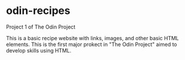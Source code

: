 # odin-recipes
Project 1 of The Odin Project

This is a basic recipe website with links, images, and other basic HTML elements.
This is the first major prokect in "The Odin Project" aimed to develop skills using HTML. 

